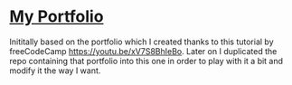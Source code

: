 # [My Portfolio]([https://github.com/etrifonova/My-Portfolio](https://etrifonova.github.io/My-Portfolio/))

Inititally based on the portfolio which I created thanks to this tutorial by freeCodeCamp https://youtu.be/xV7S8BhIeBo. Later on I duplicated the repo containing that portfolio into this one in order to play with it a bit and modify it the way I want.
